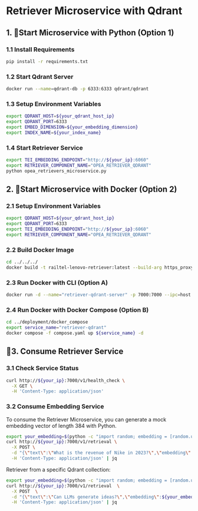 # Retriever Microservice with Qdrant

## 1. 🚀Start Microservice with Python (Option 1)

### 1.1 Install Requirements

```bash
pip install -r requirements.txt
```

### 1.2 Start Qdrant Server

```bash
docker run --name=qdrant-db -p 6333:6333 qdrant/qdrant 
```

### 1.3 Setup Environment Variables

```bash
export QDRANT_HOST=${your_qdrant_host_ip}
export QDRANT_PORT=6333
export EMBED_DIMENSION=${your_embedding_dimension}
export INDEX_NAME=${your_index_name}
```

### 1.4 Start Retriever Service

```bash
export TEI_EMBEDDING_ENDPOINT="http://${your_ip}:6060"
export RETRIEVER_COMPONENT_NAME="OPEA_RETRIEVER_QDRANT"
python opea_retrievers_microservice.py
```

## 2. 🚀Start Microservice with Docker (Option 2)

### 2.1 Setup Environment Variables

```bash
export QDRANT_HOST=${your_qdrant_host_ip}
export QDRANT_PORT=6333
export TEI_EMBEDDING_ENDPOINT="http://${your_ip}:6060"
export RETRIEVER_COMPONENT_NAME="OPEA_RETRIEVER_QDRANT"
```

### 2.2 Build Docker Image

```bash
cd ../../../
docker build -t railtel-lenovo-retriever:latest --build-arg https_proxy=$https_proxy --build-arg http_proxy=$http_proxy -f comps/retrievers/src/Dockerfile .
```

### 2.3 Run Docker with CLI (Option A)

```bash
docker run -d --name="retriever-qdrant-server" -p 7000:7000 --ipc=host -e http_proxy=$http_proxy -e https_proxy=$https_proxy -e TEI_EMBEDDING_ENDPOINT=$TEI_EMBEDDING_ENDPOINT -e QDRANT_HOST=$QDRANT_HOST -e QDRANT_PORT=$QDRANT_PORT -e RETRIEVER_COMPONENT_NAME=$RETRIEVER_COMPONENT_NAME opea/retriever:latest
```

### 2.4 Run Docker with Docker Compose (Option B)

```bash
cd ../deployment/docker_compose
export service_name="retriever-qdrant"
docker compose -f compose.yaml up ${service_name} -d
```

## 🚀3. Consume Retriever Service

### 3.1 Check Service Status

```bash
curl http://${your_ip}:7000/v1/health_check \
  -X GET \
  -H 'Content-Type: application/json'
```

### 3.2 Consume Embedding Service

To consume the Retriever Microservice, you can generate a mock embedding vector of length 384 with Python.

```bash
export your_embedding=$(python -c "import random; embedding = [random.uniform(-1, 1) for _ in range(384)]; print(embedding)")
curl http://${your_ip}:7000/v1/retrieval \
  -X POST \
  -d "{\"text\":\"What is the revenue of Nike in 2023?\",\"embedding\":${your_embedding}}" \
  -H 'Content-Type: application/json' | jq
```

Retriever from a specific Qdrant collection:
```bash
export your_embedding=$(python -c "import random; embedding = [random.uniform(-1, 1) for _ in range(384)]; print(embedding)")
curl http://${your_ip}:7000/v1/retrieval  \
  -X POST  \
  -d "{\"text\":\"Can LLMs generate ideas?\",\"embedding\":${your_embedding},\"collection_name\": \"your-collection\"}"  \
  -H 'Content-Type: application/json' | jq
```